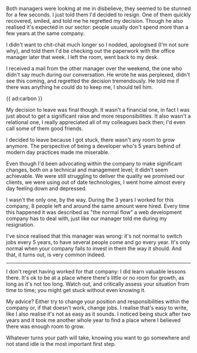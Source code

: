 Both managers were looking at me in disbelieve, they seemed to be stunned for a few seconds. I just told them I'd decided to resign. One of them quickly recovered, smiled, and told me he regretted my decision. Though he also realised it's expected in our sector: people usually don't spend more than a few years at the same company.

I didn't want to chit-chat much longer so I nodded, apologised (I'm not sure why), and told them I'd be checking out the paperwork with the office manager later that week. I left the room, went back to my desk.

I received a mail from the other manager over the weekend, the one who didn't say much during our conversation. He wrote he was perplexed, didn't see this coming, and regretted the decision tremendously. He told me if there was anything he could do to keep me, I should tell him.

{{ ad:carbon }}

My decision to leave was final though. It wasn't a financial one, in fact I was just about to get a significant raise and more responsibilities. It also wasn't a relational one, I really appreciated all of my colleagues back then; I'd even call some of them good friends.

I decided to leave because I got stuck, there wasn't any room to grow anymore. The perspective of being a developer who's 5 years behind of modern day practices made me miserable. 

Even though I'd been advocating within the company to make significant changes, both on a technical and management level; it didn't seem achievable. We were still struggling to deliver the quality we promised our clients, we were using out of date technologies, I went home almost every day feeling down and depressed.

I wasn't the only one, by the way. During the 3 years I worked for this company, 8 people left and around the same amount were hired. Every time this happened it was described as "the normal flow" a web development company has to deal with, just like our manager told me during my resignation.   

I've since realised that this manager was wrong: it's not normal to switch jobs every 5 years, to have several people come and go every year. It's only normal when your company fails to invest in them the way it should. And that, it turns out, is very common indeed.

---

I don't regret having worked for that company: I did learn valuable lessons there. It's ok to be at a place where there's little or no room for growth, as long as it's not too long. Watch out, and critically assess your situation from time to time; you might get stuck without even knowing it.

My advice? Either try to change your position and responsibilities within the company or, if that doesn't work, change jobs. I realise that's easy to write, like I also realise it's not as easy as it sounds. I noticed being stuck after two years and it took me another whole year to find a place where I believed there was enough room to grow. 

Whatever turns your path will take, knowing you want to go somewhere and not stand idle is the most important first step. 
